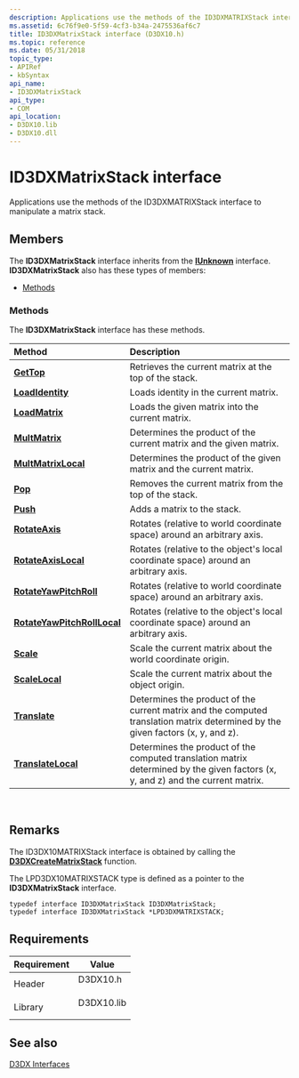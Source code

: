 ```yaml
---
description: Applications use the methods of the ID3DXMATRIXStack interface to manipulate a matrix stack.
ms.assetid: 6c76f9e0-5f59-4cf3-b34a-2475536af6c7
title: ID3DXMatrixStack interface (D3DX10.h)
ms.topic: reference
ms.date: 05/31/2018
topic_type: 
- APIRef
- kbSyntax
api_name: 
- ID3DXMatrixStack
api_type: 
- COM
api_location: 
- D3DX10.lib
- D3DX10.dll
---
```


# ID3DXMatrixStack interface

Applications use the methods of the ID3DXMATRIXStack interface to manipulate a matrix stack.

## Members

The **ID3DXMatrixStack** interface inherits from the [**IUnknown**](/windows/win32/api/unknwn/nn-unknwn-iunknown) interface. **ID3DXMatrixStack** also has these types of members:

-   [Methods](#methods)

### Methods

The **ID3DXMatrixStack** interface has these methods.



| Method                                                                      | Description                                                                                                                                |
|:----------------------------------------------------------------------------|:-------------------------------------------------------------------------------------------------------------------------------------------|
| [**GetTop**](id3dxmatrixstack-gettop.md)                                   | Retrieves the current matrix at the top of the stack.<br/>                                                                           |
| [**LoadIdentity**](id3dxmatrixstack-loadidentity.md)                       | Loads identity in the current matrix.<br/>                                                                                           |
| [**LoadMatrix**](id3dxmatrixstack-loadmatrix.md)                           | Loads the given matrix into the current matrix.<br/>                                                                                 |
| [**MultMatrix**](id3dxmatrixstack-multmatrix.md)                           | Determines the product of the current matrix and the given matrix.<br/>                                                              |
| [**MultMatrixLocal**](id3dxmatrixstack-multmatrixlocal.md)                 | Determines the product of the given matrix and the current matrix.<br/>                                                              |
| [**Pop**](id3dxmatrixstack-pop.md)                                         | Removes the current matrix from the top of the stack.<br/>                                                                           |
| [**Push**](id3dxmatrixstack-push.md)                                       | Adds a matrix to the stack.<br/>                                                                                                     |
| [**RotateAxis**](id3dxmatrixstack-rotateaxis.md)                           | Rotates (relative to world coordinate space) around an arbitrary axis.<br/>                                                          |
| [**RotateAxisLocal**](id3dxmatrixstack-rotateaxislocal.md)                 | Rotates (relative to the object's local coordinate space) around an arbitrary axis.<br/>                                             |
| [**RotateYawPitchRoll**](id3dxmatrixstack-rotateyawpitchroll.md)           | Rotates (relative to world coordinate space) around an arbitrary axis.<br/>                                                          |
| [**RotateYawPitchRollLocal**](id3dxmatrixstack-rotateyawpitchrolllocal.md) | Rotates (relative to the object's local coordinate space) around an arbitrary axis.<br/>                                             |
| [**Scale**](id3dxmatrixstack-scale.md)                                     | Scale the current matrix about the world coordinate origin.<br/>                                                                     |
| [**ScaleLocal**](id3dxmatrixstack-scalelocal.md)                           | Scale the current matrix about the object origin.<br/>                                                                               |
| [**Translate**](id3dxmatrixstack-translate.md)                             | Determines the product of the current matrix and the computed translation matrix determined by the given factors (x, y, and z).<br/> |
| [**TranslateLocal**](id3dxmatrixstack-translatelocal.md)                   | Determines the product of the computed translation matrix determined by the given factors (x, y, and z) and the current matrix.<br/> |



 

## Remarks

The ID3DX10MATRIXStack interface is obtained by calling the [**D3DXCreateMatrixStack**](d3d10-d3dxcreatematrixstack.md) function.

The LPD3DX10MATRIXSTACK type is defined as a pointer to the **ID3DXMatrixStack** interface.


```
typedef interface ID3DXMatrixStack ID3DXMatrixStack;
typedef interface ID3DXMatrixStack *LPD3DXMATRIXSTACK;
```



## Requirements



| Requirement | Value |
|--------------------|---------------------------------------------------------------------------------------|
| Header<br/>  | <dl> <dt>D3DX10.h</dt> </dl>   |
| Library<br/> | <dl> <dt>D3DX10.lib</dt> </dl> |



## See also

<dl> <dt>

[D3DX Interfaces](d3d10-graphics-reference-d3dx10-interfaces.md)
</dt> </dl>

 

 
